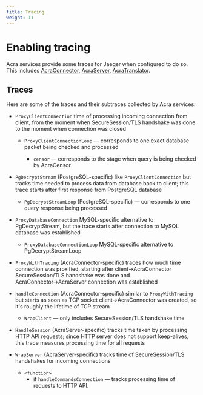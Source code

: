 ```yaml
---
title: Tracing
weight: 11
---
```


# Enabling tracing

Acra services provide some traces for Jaeger when configured to do so. This includes
[AcraConnector](/acra/configuring-maintaining/general-configuration/acra-connector/#tracing-jaeger),
[AcraServer](/acra/configuring-maintaining/general-configuration/acra-server/#tracing-jaeger),
[AcraTranslator](/acra/configuring-maintaining/general-configuration/acra-translator/#tracing-jaeger).

## Traces

Here are some of the traces and their subtraces collected by Acra services.

<!-- decryptor/postgresql/pg_decryptor.go and decryptor/mysql/response_proxy.go -->
* `ProxyClientConnection`
  time of processing incoming connection from client, from the moment when SecureSession/TLS
  handshake was done to the moment when connection was closed

  * `ProxyClientConnectionLoop` — corresponds to one exact database packet being checked and processed

    * `censor` — corresponds to the stage when query is being checked by AcraCensor

<!-- decryptor/postgresql/pg_decryptor.go -->
* `PgDecryptStream` (PostgreSQL-specific)
  like `ProxyClientConnection` but tracks time needed to process data from database back to client;
  this trace starts after first response from PostgreSQL database

  * `PgDecryptStreamLoop` (PostgreSQL-specific) — corresponds to one query response being processed

<!-- decryptor/mysql/response_proxy.go -->
* `ProxyDatabaseConnection`
  MySQL-specific alternative to PgDecryptStream,
  but the trace starts after connection to MySQL database was established

  * `ProxyDatabaseConnectionLoop` MySQL-specific alternative to PgDecryptStreamLoop

<!-- network/trace.go -->
<!-- * `HTTPApiConnection` _TODO_ -->

<!-- network/proxy.go -->
* `ProxyWithTracing` (AcraConnector-specific)
  traces how much time connection was proxified, starting after client→AcraConnector SecureSession/TLS
  handshake was done and AcraConnector→AcraServer connection was established

<!-- cmd/acra-connector/acra-connector.go -->
* `handleConnection` (AcraConnector-specific)
  similar to `ProxyWithTracing` but starts as soon as TCP socket client→AcraConnector was created,
  so it's roughly the lifetime of TCP stream

  * `WrapClient` — only includes SecureSession/TLS handshake time

<!-- cmd/acra-server/common/client_commands_session.go -->
* `HandleSession` (AcraServer-specific)
  tracks time taken by processing HTTP API requests; since HTTP server does not support keep-alives,
  this trace measures processing time for all requests

<!-- cmd/acra-server/common/listener.go -->
* `WrapServer` (AcraServer-specific)
  tracks time of SecureSession/TLS handshakes for incoming connections

  * `<function>`
    * if `handleCommandsConnection` — tracks processing time of requests to HTTP API.
